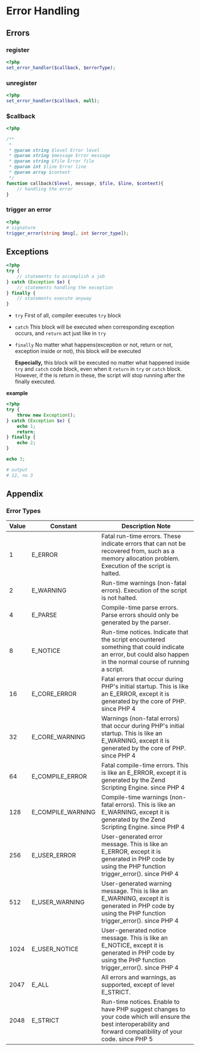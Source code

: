 # Error Handling

## Errors

### register

```php
<?php
set_error_handler($callback, $errorType);
```

### unregister

```php
<?php
set_error_handler($callback, null);
```

### $callback

```php
<?php

/**
 *
 * @param string $level Error level
 * @param string $message Error message
 * @param string $file Error file
 * @param int $line Error line
 * @param array $context
 */
function callback($level, message, $file, $line, $context){
    // handling the error
}
```

### trigger an error

```php
<?php
# signature
trigger_error(string $msg[, int $error_type]);
```


## Exceptions

```php
<?php
try {
    // statements to accomplish a job
} catch (Exception $e) {
    // statements handling the exception
} finally {
    // statements execute anyway
}
```

- `try`
    First of all, compiler executes `try` block
- `catch`
    This block will be executed when corresponding exception occurs, and `return` act just like in `try`
- `finally`
    No matter what happens(exception or not, return or not, exception inside or not), this block will be executed

    **Especially,** this block will be executed no matter what happened inside `try` and `catch` code block, even when it `return` in `try` or `catch` block. However, if the is return in these, the script will stop running after the finally executed.

**example**

```php
<?php
try {
    throw new Exception();
} catch (Exception $e) {
    echo 1;
    return;
} finally {
    echo 2;
}

echo 3;

# output
# 12, no 3
```


## Appendix

### Error Types

Value   | Constant | Description Note
--- | --- | ---
1   | E_ERROR   | Fatal run-time errors. These indicate errors that can not be recovered from, such as a memory allocation problem. Execution of the script is halted.
2   | E_WARNING | Run-time warnings (non-fatal errors). Execution of the script is not halted.    
4   | E_PARSE   | Compile-time parse errors. Parse errors should only be generated by the parser. 
8   | E_NOTICE  | Run-time notices. Indicate that the script encountered something that could indicate an error, but could also happen in the normal course of running a script.
16  | E_CORE_ERROR  | Fatal errors that occur during PHP's initial startup. This is like an E_ERROR, except it is generated by the core of PHP.   since PHP 4
32  | E_CORE_WARNING    | Warnings (non-fatal errors) that occur during PHP's initial startup. This is like an E_WARNING, except it is generated by the core of PHP.  since PHP 4
64  | E_COMPILE_ERROR   | Fatal compile-time errors. This is like an E_ERROR, except it is generated by the Zend Scripting Engine.    since PHP 4
128 | E_COMPILE_WARNING | Compile-time warnings (non-fatal errors). This is like an E_WARNING, except it is generated by the Zend Scripting Engine.   since PHP 4
256 | E_USER_ERROR  | User-generated error message. This is like an E_ERROR, except it is generated in PHP code by using the PHP function trigger_error().    since PHP 4
512 | E_USER_WARNING| User-generated warning message. This is like an E_WARNING, except it is generated in PHP code by using the PHP function trigger_error().    since PHP 4
1024| E_USER_NOTICE | User-generated notice message. This is like an E_NOTICE, except it is generated in PHP code by using the PHP function trigger_error().  since PHP 4
2047| E_ALL | All errors and warnings, as supported, except of level E_STRICT.
2048| E_STRICT  | Run-time notices. Enable to have PHP suggest changes to your code which will ensure the best interoperability and forward compatibility of your code.   since PHP 5

